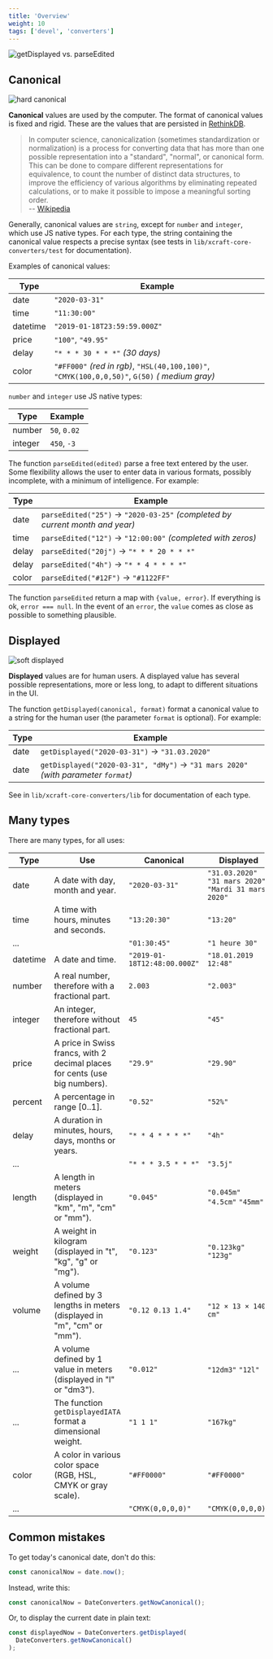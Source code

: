 ```yaml
---
title: 'Overview'
weight: 10
tags: ['devel', 'converters']
---
```


![getDisplayed vs. parseEdited](/img/converters.overview.png?width=800px&lightbox=false)

## Canonical

![hard canonical](/img/converters.hard.png?width=200px&lightbox=false)

**Canonical** values are used by the computer. The format of canonical values is
fixed and rigid. These are the values that are persisted in [RethinkDB][1].

> In computer science, canonicalization (sometimes standardization or
> normalization) is a process for converting data that has more than one
> possible representation into a "standard", "normal", or canonical form. This
> can be done to compare different representations for equivalence, to count the
> number of distinct data structures, to improve the efficiency of various
> algorithms by eliminating repeated calculations, or to make it possible to
> impose a meaningful sorting order.  
> -- [Wikipedia][2]

Generally, canonical values are `string`, except for `number` and `integer`,
which use JS native types. For each type, the string containing the canonical
value respects a precise syntax (see tests in `lib/xcraft-core-converters/test`
for documentation).

Examples of canonical values:

| Type     | Example                                                                                        |
| -------- | ---------------------------------------------------------------------------------------------- |
| date     | `"2020-03-31"`                                                                                 |
| time     | `"11:30:00"`                                                                                   |
| datetime | `"2019-01-18T23:59:59.000Z"`                                                                   |
| price    | `"100"`, `"49.95"`                                                                             |
| delay    | `"* * * 30 * * *"` _(30 days)_                                                                 |
| color    | `"#FF000"` _(red in rgb)_, `"HSL(40,100,100)"`, `"CMYK(100,0,0,50)"`, `G(50)` _( medium gray)_ |

`number` and `integer` use JS native types:

| Type    | Example      |
| ------- | ------------ |
| number  | `50`, `0.02` |
| integer | `450`, `-3`  |

The function `parseEdited(edited)` parse a free text entered by the user. Some
flexibility allows the user to enter data in various formats, possibly
incomplete, with a minimum of intelligence. For example:

| Type  | Example                                                                      |
| ----- | ---------------------------------------------------------------------------- |
| date  | `parseEdited("25")` → `"2020-03-25"` _(completed by current month and year)_ |
| time  | `parseEdited("12")` → `"12:00:00"` _(completed with zeros)_                  |
| delay | `parseEdited("20j")` → `"* * * 20 * * *"`                                    |
| delay | `parseEdited("4h")` → `"* * 4 * * * *"`                                      |
| color | `parseEdited("#12F")` → `"#1122FF"`                                          |

The function `parseEdited` return a map with `{value, error}`. If everything is
ok, `error === null`. In the event of an `error`, the `value` comes as close as
possible to something plausible.

## Displayed

![soft displayed](/img/converters.soft.png?width=200px&lightbox=false)

**Displayed** values are for human users. A displayed value has several possible
representations, more or less long, to adapt to different situations in the UI.

The function `getDisplayed(canonical, format)` format a canonical value to a
string for the human user (the parameter `format` is optional). For example:

| Type | Example                                                                            |
| ---- | ---------------------------------------------------------------------------------- |
| date | `getDisplayed("2020-03-31")` → `"31.03.2020"`                                      |
| date | `getDisplayed("2020-03-31", "dMy")` → `"31 mars 2020"` _(with parameter `format`)_ |

See in `lib/xcraft-core-converters/lib` for documentation of each type.

## Many types

There are many types, for all uses:

| Type     | Use                                                                         | Canonical                    | Displayed                                              |
| -------- | --------------------------------------------------------------------------- | ---------------------------- | ------------------------------------------------------ |
| date     | A date with day, month and year.                                            | `"2020-03-31"`               | `"31.03.2020"` `"31 mars 2020"` `"Mardi 31 mars 2020"` |
| time     | A time with hours, minutes and seconds.                                     | `"13:20:30"`                 | `"13:20"`                                              |
| ...      |                                                                             | `"01:30:45"`                 | `"1 heure 30"`                                         |
| datetime | A date and time.                                                            | `"2019-01-18T12:48:00.000Z"` | `"18.01.2019 12:48"`                                   |
| number   | A real number, therefore with a fractional part.                            | `2.003`                      | `"2.003"`                                              |
| integer  | An integer, therefore without fractional part.                              | `45`                         | `"45"`                                                 |
| price    | A price in Swiss francs, with 2 decimal places for cents (use big numbers). | `"29.9"`                     | `"29.90"`                                              |
| percent  | A percentage in range [0..1].                                               | `"0.52"`                     | `"52%"`                                                |
| delay    | A duration in minutes, hours, days, months or years.                        | `"* * 4 * * * *"`            | `"4h"`                                                 |
| ...      |                                                                             | `"* * * 3.5 * * *"`          | `"3.5j"`                                               |
| length   | A length in meters (displayed in "km", "m", "cm" or "mm").                  | `"0.045"`                    | `"0.045m"` `"4.5cm"` `"45mm"`                          |
| weight   | A weight in kilogram (displayed in "t", "kg", "g" or "mg").                 | `"0.123"`                    | `"0.123kg"` `"123g"`                                   |
| volume   | A volume defined by 3 lengths in meters (displayed in "m", "cm" or "mm").   | `"0.12 0.13 1.4"`            | `"12 × 13 × 140 cm"`                                   |
| ...      | A volume defined by 1 value in meters (displayed in "l" or "dm3").          | `"0.012"`                    | `"12dm3"` `"12l"`                                      |
| ...      | The function `getDisplayedIATA` format a dimensional weight.                | `"1 1 1"`                    | `"167kg"`                                              |
| color    | A color in various color space (RGB, HSL, CMYK or gray scale).              | `"#FF0000"`                  | `"#FF0000"`                                            |
| ...      |                                                                             | `"CMYK(0,0,0,0)"`            | `"CMYK(0,0,0,0)"`                                      |

## Common mistakes

To get today's canonical date, don't do this:

```js
const canonicalNow = date.now();
```

Instead, write this:

```js
const canonicalNow = DateConverters.getNowCanonical();
```

Or, to display the current date in plain text:

```js
const displayedNow = DateConverters.getDisplayed(
  DateConverters.getNowCanonical()
);
```

[1]: https://rethinkdb.com/
[2]: https://en.wikipedia.org/wiki/Canonicalization
